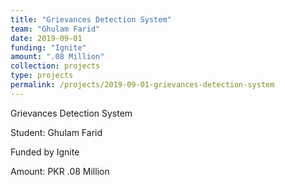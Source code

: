 ```yaml
---
title: "Grievances Detection System"
team: "Ghulam Farid"
date: 2019-09-01
funding: "Ignite"
amount: ".08 Million"
collection: projects
type: projects
permalink: /projects/2019-09-01-grievances-detection-system
---
```

Grievances Detection System

Student: Ghulam Farid

Funded by Ignite

Amount: PKR .08 Million
